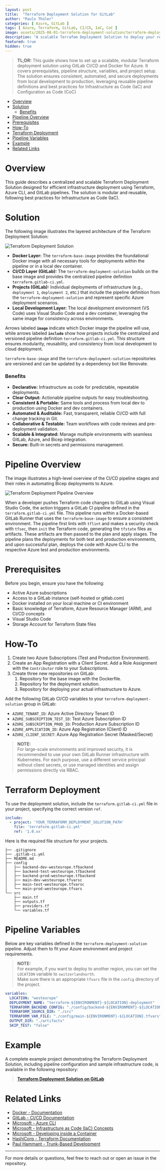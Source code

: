 ```yaml
---
layout: post
title:  "Terraform Deployment Solution for GitLab"
author: "Paulo Thüler"
categories: [ Azure, GitLab ]
tags: [ Azure, Terraform, GitLab, CI/CD, IaC, CoC ]
image: assets/2025-08-01-terraform-deployment-solution/terraform-deployment-solution-avatar.png
description: "A scalable Terrafom Deployment Solution to deploy your resources with Terraform, Azure CLI, and GitLab pipelines."
featured: true
hidden: true
---
```


> **TL;DR:**
> This guide shows how to set up a scalable, modular Terraform deployment solution using GitLab CI/CD and Docker for Azure. It covers prerequisites, pipeline structure, variables, and project setup. The solution ensures consistent, automated, and secure deployments from local development to production, leveraging reusable pipeline definitions and best practices for Infrastructure as Code (IaC) and Configuration as Code (CoC)

- [Overview](#overview)
- [Solution](#solution)
    - [Benefits](#benefits)
- [Pipeline Overview](#pipeline-overview)
- [Prerequisites](#prerequisites)
- [How-To](#how-to)
- [Terraform Deployment](#terraform-deployment)
- [Pipeline Variables](#pipeline-variables)
- [Example](#example)
- [Related Links](#related-links)

# Overview

This guide describes a centralized and scalable Terraform Deployment Solution designed for efficient infrastructure deployment using Terraform, Azure CLI, and GitLab pipelines. The solution is modular and reusable, following best practices for Infrastructure as Code (IaC).

# Solution

The following image illustrates the layered architecture of the Terraform Deployment Solution:

![Terraform Deployment Solution](/assets/2025-08-01-terraform-deployment-solution/terraform-deployment-solution.png)

- **Docker Layer:** The `terraform-base-image` provides the foundational Docker image with all necessary tools for deployments within the pipeline or in a local dev container.
- **CI/CD Layer (GitLab):** The `terraform-deployment-solution` builds on the base image and provides the centralized pipeline definition `terraform.gitlab-ci.yml`.
- **Projects (GitLab):** Individual deployments of infrastructure (e.g., `deployment 1`, `deployment 2`, etc.) that include the pipeline definition from the `terraform-deployment-solution` and represent specific Azure deployment scenarios.
- **Local Development Layer:** The local development environment (VS Code) uses Visual Studio Code and a dev container, leveraging the same image for consistency across environments.

Arrows labeled **`image`** indicate which Docker image the pipeline will use, while arrows labeled **`include`** show how projects include the centralized and versioned pipeline definition `terraform.gitlab-ci.yml`. This structure ensures modularity, reusability, and consistency from local development to cloud deployment.

`terraform-base-image` and the `terraform-deployment-solution` repositories are versioned and can be updated by a dependency bot like Renovate.

### Benefits

- **Declarative:** Infrastructure as code for predictable, repeatable deployments.
- **Clear Output:** Actionable pipeline outputs for easy troubleshooting.
- **Consistent & Portable:** Same tools and process from local dev to production using Docker and dev containers.
- **Automated & Auditable:** Fast, transparent, reliable CI/CD with full change tracking in Git.
- **Collaborative & Testable:** Team workflows with code reviews and pre-deployment validation.
- **Scalable & Integrated:** Manage multiple environments with seamless GitLab, Azure, and Bicep integration.
- **Secure:** Built-in secrets and permissions management.
  

# Pipeline Overview

The image illustrates a high-level overview of the CI/CD pipeline stages and their roles in automating Bicep deployments to Azure.

![Terraform Deployment Pipeline Overview](/assets/2025-08-01-terraform-deployment-solution/terraform-deployment-solution-pipeline.png)

When a developer pushes Terraform code changes to GitLab using Visual Studio Code, the action triggers a GitLab CI pipeline defined in the `terraform.gitlab-ci.yml` file. This pipeline runs within a Docker-based GitLab Runner that uses the `terraform-base-image` to ensure a consistent environment. The pipeline first lints with `tflint` and makes a security check with `tfsec`, then `init` the Terraform code, generating the `tfstate` files as artifacts. These artifacts are then passed to the plan and apply stages. The pipeline plans the deployments for both test and production environments, and upon successful plan, deploys the code with Azure CLI to the respective Azure test and production environments.

# Prerequisites

Before you begin, ensure you have the following:
- Active Azure subscriptions
- Access to a GitLab instance (self-hosted or gitlab.com)
- Docker installed on your local machine or CI environment
- Basic knowledge of Terraform, Azure Resource Manager (ARM), and CI/CD concepts
- Visual Studio Code
- Storage Account for Terraform State files

# How-To

1. Create two Azure Subscriptions (Test and Production Environment).
2. Create an App Registration with a Client Secret. Add a Role Assignment with the `Contributor` role to your Subscriptions.
3. Create three new repositories on GitLab:
   1. Repository for the base image with the Dockerfile.
   2. Repository for the deployment solution.
   3. Repository for deploying your actual infrastructure to Azure.

Add the following GitLab CI/CD variables to your `terraform-deployment-solution` group in GitLab:

- `AZURE_TENANT_ID`: Azure Active Directory Tenant ID
- `AZURE_SUBSCRIPTION_TEST_ID`: Test Azure Subscription ID
- `AZURE_SUBSCRIPTION_PROD_ID`: Production Azure Subscription ID
- `AZURE_APPLICATION_ID`: Azure App Registration (Client) ID
- `AZURE_CLIENT_SECRET`: Azure App Registration Secret (Masked/Secret)

> **NOTE:**  
> For large-scale environments and improved security, it is recommended to use your own GitLab Runner infrastructure with Kubernetes. For each purpose, use a different service principal without client secrets, or use managed identities and assign permissions directly via RBAC.

# Terraform Deployment

To use the deployment solution, include the `terraform.gitlab-ci.yml` file in your project, specifying the correct version `ref`.

```yaml
include: 
  - project: 'YOUR_TERRAFORM_DEPLOYMENT_SOLUTION_PATH'
    file: 'terraform.gitlab-ci.yml'
    ref: '1.0.xx'
```

Here is the required file structure for your projects.

```tree
├── .gitignore
├── .gitlab-ci.yml
├── README.md
├── config
│   ├── backend-dev-westeurope.tfbackend
│   ├── backend-test-westeurope.tfbackend
│   ├── backend-prod-westeurope.tfbackend
│   ├── main-dev-westeurope.tfvarsc
│   ├── main-test-westeurope.tfvarsc
│   └── main-prod-westeurope.tfvars
└── src
    ├── main.tf
    ├── outputs.tf
    ├── providers.tf
    └── variables.tf
```

# Pipeline Variables

Below are key variables defined in the `terraform-deployment-solution` pipeline. Adjust them to fit your Azure environment and project requirements.

> **NOTE:**  
> For example, if you want to deploy to another region, you can set the `LOCATION` variable to `switzerlandnorth`.  
> Make sure there is an appropriate `tfvars` file in the `config` directory of the project.

```yaml
variables:
  LOCATION: "westeurope"
  DEPLOYMENT_NAME: "terraform-${ENVIRONMENT}-${LOCATION}-deployment"
  TERRAFORM_BACKEND_CONFIG: "./config/backend-${ENVIRONMENT}-${LOCATION}.tfbackend"
  TERRAFORM_SOURCE_DIR: "./src"
  TERRAFORM_VAR_FILE: "./config/main-${ENVIRONMENT}-${LOCATION}.tfvars"
  OUTPUT_DIR: "./artifacts"
  SKIP_TEST: "false"
```

# Example

A complete example project demonstrating the Terraform Deployment Solution, including pipeline configuration and sample infrastructure code, is available in the following repository:

> **[Terraform Deployment Solution on GitLab](https://gitlab.com/webflow-techblog/terraform-deployment-solution)**

<!-- ### Results

This is how my example looks on Azure.

**Subscriptions**
<a href="/assets/2025-06-08-bicep-deployment-solution/bicep-deployment-solution-subscriptions.png" target="_blank">
  <img src="/assets/2025-06-08-bicep-deployment-solution/bicep-deployment-solution-subscriptions.png" alt="Subscriptions" style="max-width:100%; height:auto;" />
</a>

**Resource group**
n

**Resources**
<a href="/assets/2025-06-08-bicep-deployment-solution/bicep-deployment-solution-resources.png" target="_blank">
  <img src="/assets/2025-06-08-bicep-deployment-solution/bicep-deployment-solution-resources.png" alt="Resources" style="max-width:100%; height:auto;" />
</a>

**Azure deployment stacks**
<a href="/assets/2025-06-08-bicep-deployment-solution/bicep-deployment-solution-ads.png" target="_blank">
  <img src="/assets/2025-06-08-bicep-deployment-solution/bicep-deployment-solution-ads.png" alt="Azure deployment stacks" style="max-width:100%; height:auto;" />
</a> -->

# Related Links

- [Docker - Documentation](https://docs.docker.com/)
- [GitLab - CI/CD Documentation](https://docs.gitlab.com/ee/ci/)
- [Microsoft - Azure CLI](https://learn.microsoft.com/en-us/cli/azure)
- [Microsoft - Infrastructure as Code (IaC) Concepts](https://learn.microsoft.com/en-us/devops/deliver/what-is-infrastructure-as-code)
- [Microsoft - Developing inside a Container](https://code.visualstudio.com/docs/devcontainers/containers)
- [HashiCorp - Terraform Documentation](https://developer.hashicorp.com/terraform)
- [Paul Hammant - Trunk-Based Development](https://trunkbaseddevelopment.com/)

---

For more details or questions, feel free to reach out or open an issue in the repository.